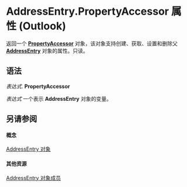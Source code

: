 
# AddressEntry.PropertyAccessor 属性 (Outlook)

返回一个  **[PropertyAccessor](2fc91e13-703c-3ec9-9066-ffee7144306c.md)** 对象，该对象支持创建、获取、设置和删除父 **[AddressEntry](d4a0a85e-8bab-bc56-57bc-d70c3c570c8e.md)** 对象的属性。只读。


## 语法

 _表达式_. **PropertyAccessor**

 _表达式_ 一个表示 **AddressEntry** 对象的变量。


## 另请参阅


#### 概念


[AddressEntry 对象](d4a0a85e-8bab-bc56-57bc-d70c3c570c8e.md)
#### 其他资源


[AddressEntry 对象成员](74c88069-aec4-952b-556f-03873fbb488b.md)